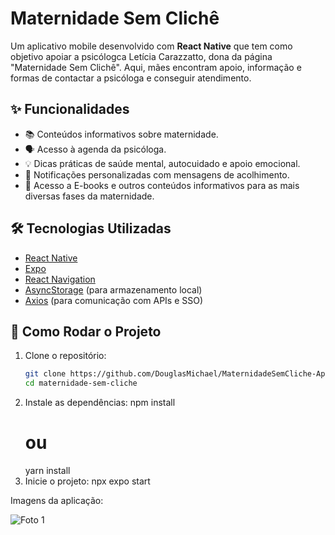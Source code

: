 # Maternidade Sem Clichê

Um aplicativo mobile desenvolvido com **React Native** que tem como objetivo apoiar a psicólogca Letícia Carazzatto, dona da página "Maternidade Sem Clichê". Aqui, mães encontram apoio, informação e formas de contactar a psicóloga e conseguir atendimento.

## ✨ Funcionalidades

- 📚 Conteúdos informativos sobre maternidade.
- 🗣️ Acesso à agenda da psicóloga.
- 💡 Dicas práticas de saúde mental, autocuidado e apoio emocional.
- 🔔 Notificações personalizadas com mensagens de acolhimento.
- 🌙 Acesso a E-books e outros conteúdos informativos para as mais diversas fases da maternidade.

## 🛠️ Tecnologias Utilizadas

- [React Native](https://reactnative.dev/)
- [Expo](https://expo.dev/)
- [React Navigation](https://reactnavigation.org/)
- [AsyncStorage](https://react-native-async-storage.github.io/async-storage/) (para armazenamento local)
- [Axios](https://axios-http.com/) (para comunicação com APIs e SSO)

## 🚀 Como Rodar o Projeto

1. Clone o repositório:
   ```bash
   git clone https://github.com/DouglasMichael/MaternidadeSemCliche-App.git
   cd maternidade-sem-cliche
2. Instale as dependências:
   npm install
   # ou
   yarn install
3. Inicie o projeto:
   npx expo start

Imagens da aplicação:

![Foto 1](https://github.com/DouglasMichael/MaternidadeSemCliche-App/blob/master/Fotos%20da%20aplica%C3%A7%C3%A3o.png)
